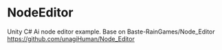 # NodeEditor
Unity C# Ai node editor example.
Base on Baste-RainGames/Node_Editor
https://github.com/unagiHuman/Node_Editor

